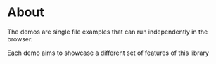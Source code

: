 # About

The demos are single file examples that can run independently in the browser.

Each demo aims to showcase a different set of features of this library
